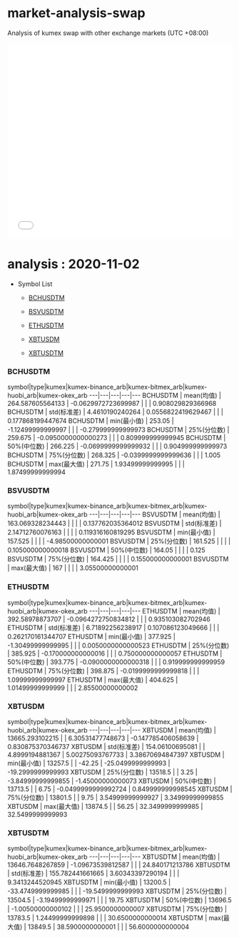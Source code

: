 # market-analysis-swap
Analysis of kumex swap with other exchange markets (UTC +08:00)

<iframe width="100%" height="440" src="./data.html" frameborder="no" border="0" scrolling="no"></iframe>

# analysis : 2020-11-02
* Symbol List

  * [BCHUSDTM](#bchusdtm)

  * [BSVUSDTM](#bsvusdtm)

  * [ETHUSDTM](#ethusdtm)

  * [XBTUSDM](#xbtusdm)

  * [XBTUSDTM](#xbtusdtm)


### BCHUSDTM

symbol|type|kumex|kumex-binance_arb|kumex-bitmex_arb|kumex-huobi_arb|kumex-okex_arb
---|---|---|---|---
BCHUSDTM | mean(均值) | 264.587605564133 | -0.0629972723699987 |  |  | 0.908029829366968
BCHUSDTM | std(标准差) | 4.4610190240264 | 0.0556822419629467 |  |  | 0.177868199447674
BCHUSDTM | min(最小值) | 253.05 | -1.12499999999997 |  |  | -0.279999999999973
BCHUSDTM | 25%(分位数) | 259.675 | -0.0950000000000273 |  |  | 0.809999999999945
BCHUSDTM | 50%(中位数) | 266.225 | -0.0699999999999932 |  |  | 0.904999999999973
BCHUSDTM | 75%(分位数) | 268.325 | -0.0399999999999636 |  |  | 1.005
BCHUSDTM | max(最大值) | 271.75 | 1.93499999999995 |  |  | 1.87499999999994


### BSVUSDTM

symbol|type|kumex|kumex-binance_arb|kumex-bitmex_arb|kumex-huobi_arb|kumex-okex_arb
---|---|---|---|---
BSVUSDTM | mean(均值) | 163.069328234443 |  |  |  | 0.137762035364012
BSVUSDTM | std(标准差) | 2.14712760076163 |  |  |  | 0.119316160819295
BSVUSDTM | min(最小值) | 157.525 |  |  |  | -4.98500000000001
BSVUSDTM | 25%(分位数) | 161.525 |  |  |  | 0.105000000000018
BSVUSDTM | 50%(中位数) | 164.05 |  |  |  | 0.125
BSVUSDTM | 75%(分位数) | 164.425 |  |  |  | 0.155000000000001
BSVUSDTM | max(最大值) | 167 |  |  |  | 3.05500000000001


### ETHUSDTM

symbol|type|kumex|kumex-binance_arb|kumex-bitmex_arb|kumex-huobi_arb|kumex-okex_arb
---|---|---|---|---
ETHUSDTM | mean(均值) | 392.58978873707 | -0.0964272750834812 |  |  | 0.935103082702946
ETHUSDTM | std(标准差) | 6.71892256238917 | 0.107086123049666 |  |  | 0.262170161344707
ETHUSDTM | min(最小值) | 377.925 | -1.30499999999995 |  |  | 0.0050000000000523
ETHUSDTM | 25%(分位数) | 385.925 | -0.170000000000016 |  |  | 0.750000000000057
ETHUSDTM | 50%(中位数) | 393.775 | -0.0900000000000318 |  |  | 0.919999999999959
ETHUSDTM | 75%(分位数) | 398.875 | -0.0199999999999818 |  |  | 1.09999999999997
ETHUSDTM | max(最大值) | 404.625 | 1.01499999999999 |  |  | 2.85500000000002


### XBTUSDM

symbol|type|kumex|kumex-binance_arb|kumex-bitmex_arb|kumex-huobi_arb|kumex-okex_arb
---|---|---|---|---
XBTUSDM | mean(均值) | 13665.293102215 |  | 6.30531477748673 | -0.147785406058639 | 0.830875370346737
XBTUSDM | std(标准差) | 154.06100695081 |  | 4.8999194881367 | 5.00275093767733 | 3.38670694847397
XBTUSDM | min(最小值) | 13257.5 |  | -42.25 | -25.0499999999993 | -19.2999999999993
XBTUSDM | 25%(分位数) | 13518.5 |  | 3.25 | -3.84999999999855 | -1.45000000000073
XBTUSDM | 50%(中位数) | 13713.5 |  | 6.75 | -0.0499999999992724 | 0.849999999998545
XBTUSDM | 75%(分位数) | 13801.5 |  | 9.75 | 3.54999999999927 | 3.34999999999855
XBTUSDM | max(最大值) | 13874.5 |  | 56.25 | 32.3499999999985 | 32.5499999999993


### XBTUSDTM

symbol|type|kumex|kumex-binance_arb|kumex-bitmex_arb|kumex-huobi_arb|kumex-okex_arb
---|---|---|---|---
XBTUSDTM | mean(均值) | 13646.7648267859 | -1.09673539812587 |  |  | 24.840171213786
XBTUSDTM | std(标准差) | 155.782441661665 | 3.60343397290194 |  |  | 9.3413244520945
XBTUSDTM | min(最小值) | 13200.5 | -33.4749999999985 |  |  | -19.5499999999993
XBTUSDTM | 25%(分位数) | 13504.5 | -3.19499999999971 |  |  | 19.75
XBTUSDTM | 50%(中位数) | 13696.5 | -1.00500000000102 |  |  | 25.9500000000007
XBTUSDTM | 75%(分位数) | 13783.5 | 1.24499999999898 |  |  | 30.6500000000014
XBTUSDTM | max(最大值) | 13849.5 | 38.5900000000001 |  |  | 56.6000000000004


